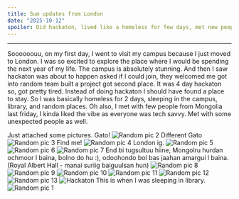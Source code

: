 ```yaml
---
title: Sum updates from London
date: "2025-10-12"
spoiler: Did hackaton, lived like a homeless for few days, met new people and more
---
```

----

Soooooouu, on my first day, I went to visit my campus because I just moved to London. I was so excited to explore the place where I would be spending the next year of my life. The campus is absolutely stunning. And then I saw hackaton was about to happen asked if I could join, they welcomed me got into random team built a project got second place. It was 4 day hackaton so, got pretty tired. Instead of doing hackaton I should have found a place to stay. So I was basically homeless for 2 days, sleeping in the campus, library, and random places. Oh also, I met with few people from Mongolia last friday, I kinda liked the vibe as everyone was tech savvy. Met with some unexpected people as well. 

Just attached some pictures.
Gato!
![Random pic 2](https://cdn.balj.in/blog/london/2.jpeg)
Different Gato
![Random pic 3](https://cdn.balj.in/blog/london/3.jpeg)
Find me!
![Random pic 4](https://cdn.balj.in/blog/london/4.jpeg)
London ig.
![Random pic 5](https://cdn.balj.in/blog/london/5.jpeg)
![Random pic 6](https://cdn.balj.in/blog/london/6.jpeg)
![Random pic 7](https://cdn.balj.in/blog/london/7.jpeg)
End bi tugsultuu hiine, Mongolru hurdan ochmoor l baina, bolno do hu :), odoohondo bol bas jaahan amargui l baina. (Royal Albert Hall - manai suriig baiguulsan hun)
![Random pic 8](https://cdn.balj.in/blog/london/8.jpeg)
![Random pic 9](https://cdn.balj.in/blog/london/9.jpeg)
![Random pic 10](https://cdn.balj.in/blog/london/10.jpeg)
![Random pic 11](https://cdn.balj.in/blog/london/11.jpeg)
![Random pic 12](https://cdn.balj.in/blog/london/12.jpeg)
![Random pic 13](https://cdn.balj.in/blog/london/13.jpeg)
![Hackaton](https://cdn.balj.in/blog/london/hack.jpeg)
This is when I was sleeping in library.
![Random pic 1](https://cdn.balj.in/blog/london/1.jpeg)
